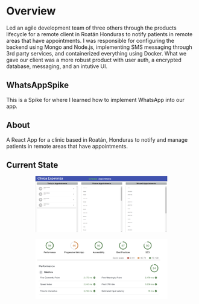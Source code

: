 # Overview 
Led an agile development team of three others through the products lifecycle for a remote client in Roatán Honduras to notify patients in remote areas that have appointments. I was responsible for configuring the backend using Mongo and Node.js, implementing SMS messaging through 3rd party services, and containerized everything using Docker. What we gave our client was a more robust product with user auth, a encrypted database, messaging, and an intutive UI. 

## WhatsAppSpike
This is a Spike for where I learned how to implement WhatsApp into our app. 

## About 
A React App for a clinic based in Roatán, Honduras to notify and manage patients in remote areas that have appointments.


## Current State

 <p align="center"> 
    <img src="splash.png" width="350">
 </p>
  <p align="center"> 
    <img src="performance.png" width="350">
 </p>
